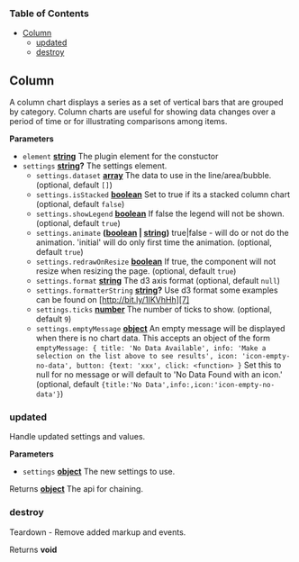 <!-- Generated by documentation.js. Update this documentation by updating the source code. -->

### Table of Contents

-   [Column][1]
    -   [updated][2]
    -   [destroy][3]

## Column

A column chart displays a series as a set of vertical bars that are grouped by category.
Column charts are useful for showing data changes over a period of time or for illustrating
comparisons among items.

**Parameters**

-   `element` **[string][4]** The plugin element for the constuctor
-   `settings` **[string][4]?** The settings element.
    -   `settings.dataset` **[array][5]** The data to use in the line/area/bubble. (optional, default `[]`)
    -   `settings.isStacked` **[boolean][6]** Set to true if its a stacked column chart (optional, default `false`)
    -   `settings.showLegend` **[boolean][6]** If false the legend will not be shown. (optional, default `true`)
    -   `settings.animate` **([boolean][6] \| [string][4])** true|false - will do or not do the animation. 'initial' will do only first time the animation. (optional, default `true`)
    -   `settings.redrawOnResize` **[boolean][6]** If true, the component will not resize when resizing the page. (optional, default `true`)
    -   `settings.format` **[string][4]** The d3 axis format (optional, default `null`)
    -   `settings.formatterString` **[string][4]?** Use d3 format some examples can be found on [http://bit.ly/1IKVhHh][7]
    -   `settings.ticks` **[number][8]** The number of ticks to show. (optional, default `9`)
    -   `settings.emptyMessage` **[object][9]** An empty message will be displayed when there is no chart data. This accepts an object of the form
        `emptyMessage: {
          title: 'No Data Available',
          info: 'Make a selection on the list above to see results',
          icon: 'icon-empty-no-data',
          button: {text: 'xxx', click: <function>
          }`
        Set this to null for no message or will default to 'No Data Found with an icon.' (optional, default `{title:'No Data',info:,icon:'icon-empty-no-data'}`)

### updated

Handle updated settings and values.

**Parameters**

-   `settings` **[object][9]** The new settings to use.

Returns **[object][9]** The api for chaining.

### destroy

Teardown - Remove added markup and events.

Returns **void** 

[1]: #column

[2]: #updated

[3]: #destroy

[4]: https://developer.mozilla.org/docs/Web/JavaScript/Reference/Global_Objects/String

[5]: https://developer.mozilla.org/docs/Web/JavaScript/Reference/Global_Objects/Array

[6]: https://developer.mozilla.org/docs/Web/JavaScript/Reference/Global_Objects/Boolean

[7]: http://bit.ly/1IKVhHh

[8]: https://developer.mozilla.org/docs/Web/JavaScript/Reference/Global_Objects/Number

[9]: https://developer.mozilla.org/docs/Web/JavaScript/Reference/Global_Objects/Object
